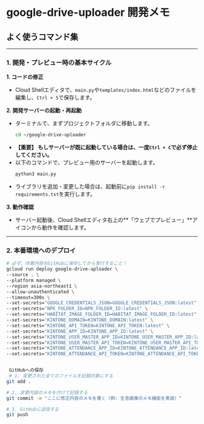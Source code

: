 # google-drive-uploader 開発メモ

## よく使うコマンド集

---

### 1. 開発・プレビュー時の基本サイクル

**1. コードの修正**
   - Cloud Shellエディタで、`main.py`や`templates/index.html`などのファイルを編集し、`Ctrl + S`で保存します。

**2. 開発サーバーの起動・再起動**
   - ターミナルで、まずプロジェクトフォルダに移動します。
     ```bash
     cd ~/google-drive-uploader
     ```
   - **【重要】 もしサーバーが既に起動している場合は、一度`Ctrl + C`で必ず停止してください。**
   - 以下のコマンドで、プレビュー用のサーバーを起動します。
     ```bash
     python3 main.py
     ```
   - ライブラリを追加・変更した場合は、起動前に`pip install -r requirements.txt`を実行します。

**3. 動作確認**
   - サーバー起動後、Cloud Shellエディタ右上の**「ウェブでプレビュー」**アイコンから動作を確認します。

---

### 2. 本番環境へのデプロイ

```bash
# 必ず、作業内容をGitHubに保存してから実行すること！
gcloud run deploy google-drive-uploader \
--source . \
--platform managed \
--region asia-northeast1 \
--allow-unauthenticated \
--timeout=300s \
--set-secrets="GOOGLE_CREDENTIALS_JSON=GOOGLE_CREDENTIALS_JSON:latest" \
--set-secrets="NPK_FOLDER_ID=NPK_FOLDER_ID:latest" \
--set-secrets="HABITAT_IMAGE_FOLDER_ID=HABITAT_IMAGE_FOLDER_ID:latest" \
--set-secrets="KINTONE_DOMAIN=KINTONE_DOMAIN:latest" \
--set-secrets="KINTONE_API_TOKEN=KINTONE_API_TOKEN:latest" \
--set-secrets="KINTONE_APP_ID=KINTONE_APP_ID:latest" \
--set-secrets="KINTONE_USER_MASTER_APP_ID=KINTONE_USER_MASTER_APP_ID:latest" \
--set-secrets="KINTONE_USER_MASTER_API_TOKEN=KINTONE_USER_MASTER_API_TOKEN:latest" \
--set-secrets="KINTONE_ATTENDANCE_APP_ID=KINTONE_ATTENDANCE_APP_ID:latest" \
--set-secrets="KINTONE_ATTENDANCE_API_TOKEN=KINTONE_ATTENDANCE_API_TOKEN:latest"


 GitHubへの保存
 # 1. 変更された全てのファイルを記録対象にする
git add .

# 2. 変更内容のメモを付けて記録する
git commit -m "ここに修正内容のメモを書く（例: 生息画像のメモ機能を実装）"

# 3. GitHubに送信する
git push



